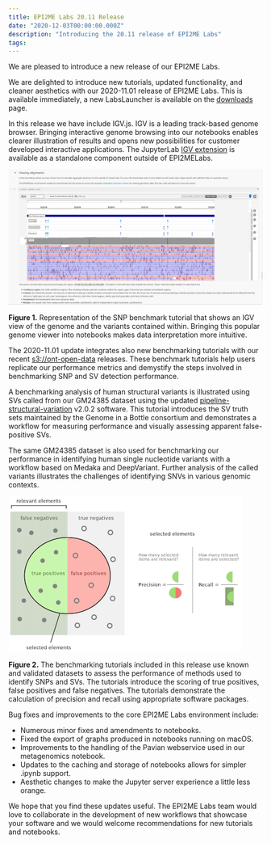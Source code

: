 ```yaml
---
title: EPI2ME Labs 20.11 Release
date: "2020-12-03T00:00:00.000Z"
description: "Introducing the 20.11 release of EPI2ME Labs"
tags:
---
```


We are pleased to introduce a new release of our EPI2ME Labs.


We are delighted to introduce new tutorials, updated functionality, and cleaner
aesthetics with our 2020-11.01 release of EPI2ME Labs. This is available
immediately, a new LabsLauncher is available on the [downloads](/downloads) page.


In this release we have include IGV.js. IGV is a leading track-based genome
browser. Bringing interactive genome browsing into our notebooks enables
clearer illustration of results and opens new possibilities for customer
developed interactive applications. The JupyterLab [IGV extension](https://github.com/epi2me-labs/igv-jupyterlab)
is available as a standalone component outside of EPI2MELabs.


![IGV Webviewer](./igv-view.png "Viewing alignments with the IGV extension")

**Figure 1.** Representation of the SNP benchmark tutorial that shows an IGV view
of the genome and the variants contained within. Bringing this popular genome
viewer into notebooks makes data interpretation more intuitive.


The 2020-11.01 update integrates also new benchmarking tutorials with our recent
[s3://ont-open-data](https://nanoporetech.github.io/ont-open-datasets/)
releases. These benchmark tutorials help users
replicate our performance metrics and demystify the steps involved in
benchmarking SNP and SV detection performance.

A benchmarking analysis of human structural variants is illustrated using SVs
called from our GM24385 dataset using the updated [pipeline-structural-variation](https://github.com/nanoporetech/pipeline-structural-variation)
v2.0.2 software. This tutorial introduces the
SV truth sets maintained by the Genome in a Bottle consortium and demonstrates
a workflow for measuring performance and visually assessing apparent
false-positive SVs.

The same GM24385 dataset is also used for benchmarking our
performance in identifying human single nucleotide variants with a workflow
based on Medaka and DeepVariant. Further analysis of the called
variants illustrates the challenges of identifying SNVs in various genomic
contexts.


![Precision and Recall](./precrec.png "Our benchmark notebooks detail the concepts and processes involved.")

**Figure 2.** The benchmarking tutorials included in this release use known and
validated datasets to assess the performance of methods used to identify SNPs
and SVs. The tutorials introduce the scoring of true positives, false positives
and false negatives. The tutorials demonstrate the calculation of precision and
recall using appropriate software packages.


Bug fixes and improvements to the core EPI2ME Labs environment include:

* Numerous minor fixes and amendments to notebooks.
* Fixed the export of graphs
produced in notebooks running on macOS.
* Improvements to the handling of the Pavian webservice used in our metagenomics notebook.
* Updates to the caching and storage of notebooks allows for simpler .ipynb support.
* Aesthetic changes to make the Jupyter server experience a little less orange.


We hope that you find these updates useful. The EPI2ME Labs team would love to
collaborate in the development of new workflows that showcase your software and
we would welcome recommendations for new tutorials and notebooks.
